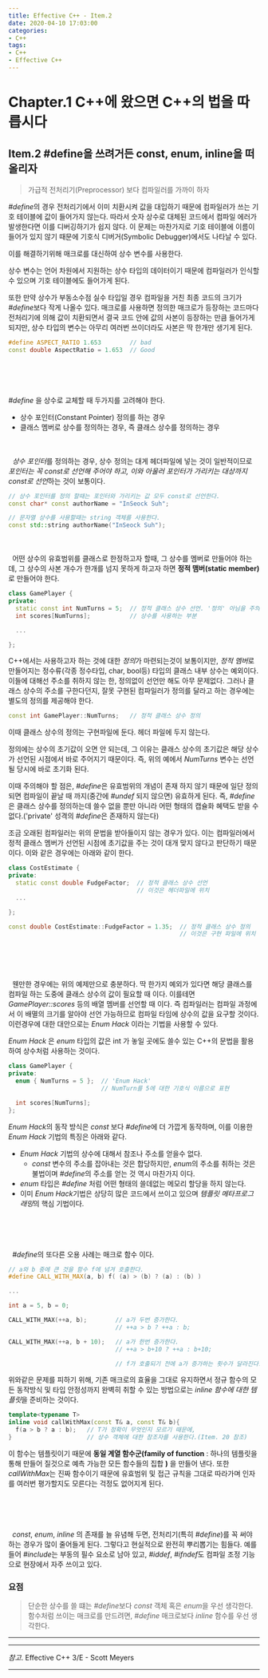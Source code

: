 ```yaml
---
title: Effective C++ - Item.2
date: 2020-04-10 17:03:00
categories:
- C++
tags:
- C++
- Effective C++
---
```


# Chapter.1 C++에 왔으면 C++의 법을 따릅시다

## Item.2 #define을 쓰려거든 const, enum, inline을 떠올리자

> 가급적 전처리기(Preprocessor) 보다 컴파일러를 가까이 하자

*#define*의 경우 전처리기에서 이미 치환시켜 값을 대입하기 때문에 컴파일러가 쓰는 기호 테이블에 값이 들어가지 않는다. 따라서 숫자 상수로 대체된 코드에서 컴파일 에러가 발생한다면 이를 디버깅하기가 쉽지 않다. 
이 문제는 마찬가지로 기호 테이블에 이름이 들어가 있지 않기 때문에 기호식 디버거(Symbolic Debugger)에서도 나타날 수 있다.

이를 해결하기위해 매크로를 대신하여 상수 변수를 사용한다.

상수 변수는 언어 차원에서 지원하는 상수 타입의 데이터이기 때문에 컴파일러가 인식할수 있으며 기호 테이블에도 들어가게 된다.

또한 만약 상수가 부동소수점 실수 타입일 경우 컴파일을 거친 최종 코드의 크기가 *#define*보다 작게 나올수 있다. 매크로를 사용하면 정의한 매크로가 등장하는 코드마다 전처리기에 의해 값이 치환되면서 결국 코드 안에 값의 사본이 등장하는 만큼 들어가게 되지만, 상수 타입의 변수는 아무리 여러번 쓰이더라도 사본은 딱 한개만 생기게 된다. 

```cpp
#define ASPECT_RATIO 1.653        // bad
const double AspectRatio = 1.653  // Good
```

\
\
\
\
*#define* 을 상수로 교체할 때 두가지를 고려해야 한다.

- 상수 포인터(Constant Pointer) 정의를 하는 경우
- 클래스 멤버로 상수를 정의하는 경우, 즉 클래스 상수를 정의하는 경우

\
\
&nbsp; *상수 포인터*를 정의하는 경우, 상수 정의는 대게 헤더파일에 넣는 것이 일반적이므로 *포인터는 꼭 const로 선언해 주어야 하고, 이와 아울러 포인터가 가리키는 대상까지 const로 선언*하는 것이 보통이다.

```cpp
// 상수 포인터를 정의 할때는 포인터와 가리키는 값 모두 const로 선언한다.
const char* const authorName = "InSeock Suh";

// 문자열 상수를 사용할때는 string 객체를 사용한다.
const std::string authorName("InSeock Suh");
```

\
\
&nbsp; 어떤 상수의 유효범위를 클래스로 한정하고자 할때, 그 상수를 멤버로 만들어야 하는데, 그 상수의 사본 개수가 한개를 넘지 못하게 하고자 하면 **정적 맴버(static member)** 로 만들어야 한다.
  
```cpp
class GamePlayer {
private:
  static const int NumTurns = 5;  // 정적 클래스 상수 선언. '정의' 아님을 주의
  int scores[NumTurns];           // 상수를 사용하는 부분

  ...

};
```

C++에서는 사용하고자 하는 것에 대한 *정의*가 마련되는것이 보통이지만, *정적 멤버*로 만들어지는 정수류(각종 정수타입, char, bool등) 타입의 클래스 내부 상수는 예외이다. 이들에 대해선 주소를 취하지 않는 한, 정의없이 선언만 해도 아무 문제없다. 그러나 클래스 상수의 주소를 구한다던지, 잘못 구현된 컴파일러가 정의를 달라고 하는 경우에는 별도의 정의를 제공해야 한다.

```cpp
const int GamePlayer::NumTurns;   // 정적 클래스 상수 정의
```

이때 클래스 상수의 정의는 구현파일에 둔다. 헤더 파일에 두지 않는다.

정의에는 상수의 초기값이 오면 안 되는데, 그 이유는 클래스 상수의 초기값은 해당 상수가 선언된 시점에서 바로 주어지기 때문이다. 즉, 위의 예에서 *NumTurns* 변수는 선언될 당시에 바로 초기화 된다.

이때 주의해야 할 점은, *#define*은 유효범위의 개념이 존재 하지 않기 때문에 일단 정의되면 컴파일이 끝날 때 까지(중간에 *#undef* 되지 않으면) 유효하게 된다. 즉, *#define*은 클래스 상수를 정의하는데 쓸수 없을 뿐만 아니라 어떤 형태의 캡슐화 혜택도 받을 수 없다.('private' 성격의 *#define*은 존재하지 않는다)

조금 오래된 컴파일러는 위의 문법을 받아들이지 않는 경우가 있다. 이는 컴파일러에서 정적 클래스 멤버가 선언된 시점에 초기값을 주는 것이 대개 맞지 않다고 판단하기 때문이다. 이와 같은 경우에는 아래와 같이 한다.

```cpp
class CostEstimate {
private:
  static const double FudgeFactor;  // 정적 클래스 상수 선언
                                    // 이것은 헤더파일에 위치
  ...

};

const double CostEstimate::FudgeFactor = 1.35;  // 정적 클래스 상수 정의
                                                // 이것은 구현 파일에 위치
```

\
\
\
\
&nbsp; 웬만한 경우에는 위의 예제만으로 충분하다. 딱 한가지 예외가 있다면 해당 클래스를 컴파일 하는 도중에 클래스 상수의 값이 필요할 때 이다. 이를테면 *GamePlayer::scores* 등의 배열 멤버를 선언할 때 이다. 즉 컴파일러는 컴파일 과정에서 이 배멸의 크기를 알아야 선언 가능하므로 컴파일 타임에 상수의 값을 요구할 것이다. 이런경우에 대한 대안으로는 *Enum Hack* 이라는 기법을 사용할 수 있다.

*Enum Hack* 은 *enum* 타입의 값은 int 가 놓일 곳에도 쓸수 있는 C++의 문법을 활용하여 상수처럼 사용하는 것이다.

```cpp
class GamePlayer {
private:
  enum { NumTurns = 5 };  // 'Enum Hack'
                          // NumTurn를 5에 대한 기호식 이름으로 표현

  int scores[NumTurns];
};
```

*Enum Hack*의 동작 방식은 *const* 보다 *#define*에 더 가깝게 동작하며, 이를 이용한 *Enum Hack* 기법의 특징은 아래와 같다.

- *Enum Hack* 기법의 상수에 대해서 참조나 주소를 얻을수 없다.
  - *const* 변수의 주소를 잡아내는 것은 합당하지만, *enum*의 주소를 취하는 것은 불법이며 *#define*의 주소를 얻는 것 역시 마찬가지 이다.
- *enum* 타입은 *#define* 처럼 어떤 형태의 쓸데없는 메모리 할당을 하지 않는다.
- 이미 *Enum Hack*기법은 상당히 많은 코드에서 쓰이고 있으며 *템플릿 메타프로그래밍*의 핵심 기법이다.

\
\
\
\
&nbsp; *#define*의 또다른 오용 사례는 매크로 함수 이다.

```cpp
// a와 b 중에 큰 것을 함수 f에 넘겨 호출한다.
#define CALL_WITH_MAX(a, b) f( (a) > (b) ? (a) : (b) )

...

int a = 5, b = 0;

CALL_WITH_MAX(++a, b);        // a가 두번 증가한다.
                              // ++a > b ? ++a : b;

CALL_WITH_MAX(++a, b + 10);   // a가 한번 증가한다.
                              // ++a > b+10 ? ++a : b+10;

                              // f가 호출되기 전에 a가 증가하는 횟수가 달라진다.
```

위와같은 문제를 피하기 위해, 기존 매크로의 효율을 그대로 유지하면서 정규 함수의 모든 동작방식 및 타입 안정성까지 완벽히 취할 수 있는 방법으로는 *inline 함수에 대한 템플릿*을 준비하는 것이다.

```cpp
template<typename T>
inline void callWithMax(const T& a, const T& b){
  f(a > b ? a : b);   // T가 정확이 무엇인지 모르기 때문에,
}                     // 상수 객체에 대한 참조자를 사용한다.(Item. 20 참조)
```

이 함수는 템플릿이기 때문에 **동일 계열 함수군(family of function** : 하나의 템플릿을 통해 만들어 질것으로 예측 가능한 모든 함수들의 집합 **)** 을 만들어 낸다. 또한 *callWithMax*는 진짜 함수이기 때문에 유효범위 및 접근 규칙을 그대로 따라가며 인자를 여러번 평가할지도 모른다는 걱정도 없어지게 된다.

\
\
\
\
&nbsp; *const*, *enum*, *inline* 의 존재를 늘 유념해 두면, 전처리기(특히 *#define*)를 꼭 써야 하는 경우가 많이 줄어들게 된다.
그렇다고 현실적으로 완전히 뿌리뽑기는 힘들다. 예를 들어 *#include*는 부동의 필수 요소로 남아 있고, *#iddef*, *#ifndef*도 컴파일 조정 기능으로 현장에서 자주 쓰이고 있다.

### 요점

> 단순한 상수를 쓸 떄는 *#define*보다 *const* 객체 혹은 *enum*을 우선 생각한다.
> 함수처럼 쓰이는 매크로를 만드려면, *#define* 매크로보다 *inline* 함수를 우선 생각한다.

---
---
*참고*. Effective C++ 3/E - Scott Meyers

---
